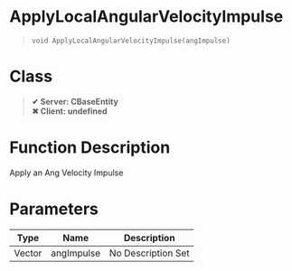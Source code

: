 # ApplyLocalAngularVelocityImpulse
> `void ApplyLocalAngularVelocityImpulse(angImpulse)`
# Class
> __✔ Server: CBaseEntity__  
> __✖ Client: undefined__  
# Function Description
Apply an Ang Velocity Impulse
# Parameters
Type|Name|Description
--|--|--
Vector|angImpulse|No Description Set

